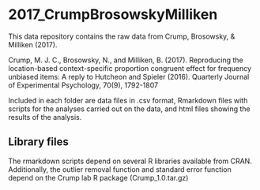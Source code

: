# 2017_CrumpBrosowskyMilliken
This data repository contains the raw data from Crump, Brosowsky, & Milliken (2017). 

Crump, M. J. C., Brosowsky, N., and Milliken, B. (2017). Reproducing the location-based context-specific proportion congruent effect for frequency unbiased items: A reply to Hutcheon and Spieler (2016). Quarterly Journal of Experimental Psychology, 70(9), 1792-1807

Included in each folder are data files in .csv format, Rmarkdown files with scripts for the analyses carried out on the data, and html files showing the results of the analysis.

## Library files

The rmarkdown scripts depend on several R libraries available from CRAN. Additionally, the outlier removal function and standard error function depend on the Crump lab R package (Crump_1.0.tar.gz)
